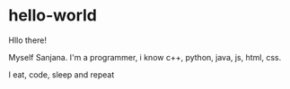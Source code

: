 # hello-world

Hllo there! 

Myself Sanjana. I'm a programmer, i know c++, python, java, js, html, css.

I eat, code, sleep and repeat
